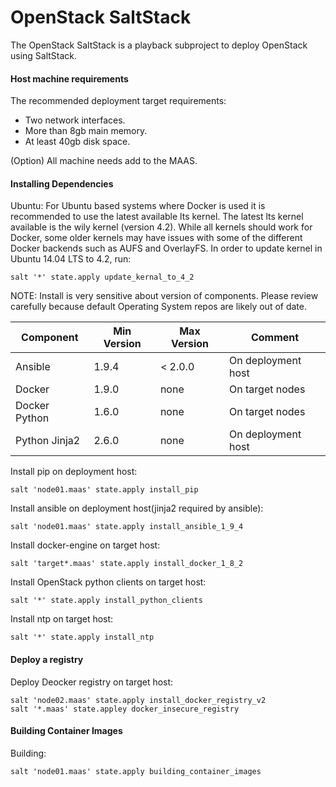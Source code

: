 # OpenStack SaltStack
The OpenStack SaltStack is a playback subproject to deploy OpenStack using SaltStack.

#### Host machine requirements
The recommended deployment target requirements:
* Two network interfaces.
* More than 8gb main memory.
* At least 40gb disk space.

(Option) All machine needs add to the MAAS.

#### Installing Dependencies
Ubuntu: For Ubuntu based systems where Docker is used it is recommended to use the latest available lts kernel. The latest lts kernel available is the wily kernel (version 4.2). While all kernels should work for Docker, some older kernels may have issues with some of the different Docker backends such as AUFS and OverlayFS. In order to update kernel in Ubuntu 14.04 LTS to 4.2, run:
```
salt '*' state.apply update_kernal_to_4_2
```

NOTE: Install is very sensitive about version of components. Please review carefully because default Operating System repos are likely out of date.

Component     | Min Version | Max Version | Comment
------------- | ----------- | ----------- | ------------------
Ansible       | 1.9.4       | < 2.0.0     | On deployment host
Docker        | 1.9.0       | none        | On target nodes
Docker Python | 1.6.0       | none        | On target nodes
Python Jinja2 | 2.6.0       | none        | On deployment host


Install pip on deployment host:
```
salt 'node01.maas' state.apply install_pip
```

Install ansible on deployment host(jinja2 required by ansible):
```
salt 'node01.maas' state.apply install_ansible_1_9_4
```

Install docker-engine on target host:
```
salt 'target*.maas' state.apply install_docker_1_8_2
```

Install OpenStack python clients on target host:
```
salt '*' state.apply install_python_clients
```

Install ntp on target host:
```
salt '*' state.apply install_ntp
```

#### Deploy a registry
Deploy Deocker registry on target host:
```
salt 'node02.maas' state.apply install_docker_registry_v2
salt '*.maas' state.appley docker_insecure_registry
```

#### Building Container Images
Building:
```
salt 'node01.maas' state.apply building_container_images
```